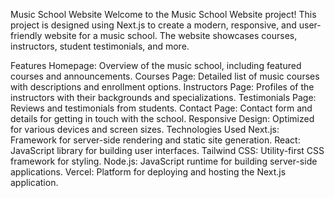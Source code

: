 Music School Website
Welcome to the Music School Website project! This project is designed using Next.js to create a modern, responsive, and user-friendly website for a music school. The website showcases courses, instructors, student testimonials, and more.

Features
Homepage: Overview of the music school, including featured courses and announcements.
Courses Page: Detailed list of music courses with descriptions and enrollment options.
Instructors Page: Profiles of the instructors with their backgrounds and specializations.
Testimonials Page: Reviews and testimonials from students.
Contact Page: Contact form and details for getting in touch with the school.
Responsive Design: Optimized for various devices and screen sizes.
Technologies Used
Next.js: Framework for server-side rendering and static site generation.
React: JavaScript library for building user interfaces.
Tailwind CSS: Utility-first CSS framework for styling.
Node.js: JavaScript runtime for building server-side applications.
Vercel: Platform for deploying and hosting the Next.js application.